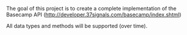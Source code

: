 The goal of this project is to create a complete implementation of the Basecamp API
(http://developer.37signals.com/basecamp/index.shtml)

All data types and methods will be supported (over time).